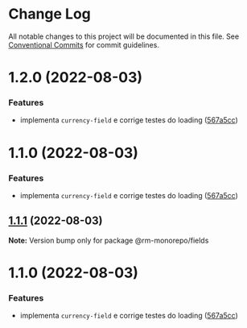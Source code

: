 # Change Log

All notable changes to this project will be documented in this file.
See [Conventional Commits](https://conventionalcommits.org) for commit guidelines.

# 1.2.0 (2022-08-03)

### Features

- implementa `currency-field` e corrige testes do loading ([567a5cc](https://github.com/RanielliMontagna/rm_monorepo/commit/567a5cccb0c9774f8b8857e36d298392a232f242))

# 1.1.0 (2022-08-03)

### Features

- implementa `currency-field` e corrige testes do loading ([567a5cc](https://github.com/RanielliMontagna/rm_monorepo/commit/567a5cccb0c9774f8b8857e36d298392a232f242))

## [1.1.1](https://github.com/RanielliMontagna/rm_monorepo/compare/@rm-monorepo/fields@1.1.0...@rm-monorepo/fields@1.1.1) (2022-08-03)

**Note:** Version bump only for package @rm-monorepo/fields

# 1.1.0 (2022-08-03)

### Features

- implementa `currency-field` e corrige testes do loading ([567a5cc](https://github.com/RanielliMontagna/rm_monorepo/commit/567a5cccb0c9774f8b8857e36d298392a232f242))
